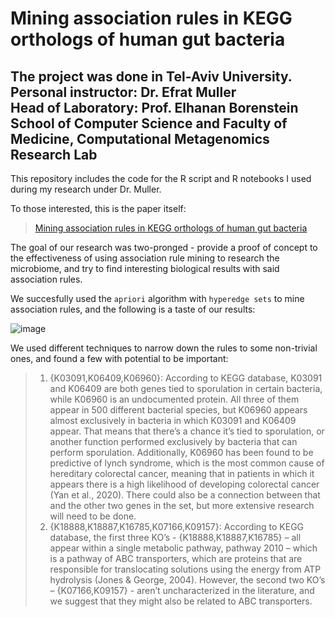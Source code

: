 Mining association rules in KEGG orthologs of human gut bacteria
==================================================================
The project was done in Tel-Aviv University. <br />
Personal instructor: Dr. Efrat Muller <br />
Head of Laboratory: Prof. Elhanan Borenstein <br />
School of Computer Science and Faculty of Medicine, Computational Metagenomics Research Lab 
-------------------------------------------------------------------

This repository includes the code for the R script and R notebooks I used during my research under Dr. Muller. 

To those interested, this is the paper itself:
> [Mining association rules in KEGG orthologs of human gut bacteria](Alpha-Project/Final_Project_To_Upload.pdf)

The goal of our research was two-pronged - provide a proof of concept to the effectiveness of using association rule mining to research the microbiome, and try to find interesting biological results with said association rules. 

We succesfully used the `apriori` algorithm with `hyperedge sets` to mine association rules, and the following is a taste of our results: 

![image](https://github.com/user-attachments/assets/ff6ad37b-4784-4000-95d4-b91c1522848d)

We used different techniques to narrow down the rules to some non-trivial ones, and found a few with potential to be important:

> 1. {K03091,K06409,K06960}: According to KEGG database, K03091 and K06409 are both
genes tied to sporulation in certain bacteria, while K06960 is an undocumented protein. All
three of them appear in 500 different bacterial species, but K06960 appears almost
exclusively in bacteria in which K03091 and K06409 appear. That means that there’s a
chance it’s tied to sporulation, or another function performed exclusively by bacteria that
can perform sporulation. Additionally, K06960 has been found to be predictive of lynch
syndrome, which is the most common cause of hereditary colorectal cancer, meaning that
in patients in which it appears there is a high likelihood of developing colorectal cancer
(Yan et al., 2020). There could also be a connection between that and the other two genes in
the set, but more extensive research will need to be done.
> 2. {K18888,K18887,K16785,K07166,K09157}: According to KEGG database, the first three
KO’s - {K18888,K18887,K16785} – all appear within a single metabolic pathway, pathway
2010 – which is a pathway of ABC transporters, which are proteins that are responsible for
translocating solutions using the energy from ATP hydrolysis (Jones & George, 2004).
However, the second two KO’s – {K07166,K09157} - aren’t uncharacterized in the
literature, and we suggest that they might also be related to ABC transporters.
